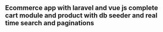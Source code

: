 
## Ecommerce app with laravel and vue js complete cart module and product with db seeder and real time search and paginations 



